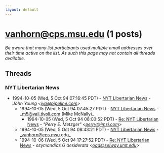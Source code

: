 ```yaml
---
layout: default
---
```


# vanhorn@cps.msu.edu (1 posts)

_Be aware that many list participants used multiple email addresses over their time active on the list. As such this page may not contain all threads available._

## Threads

### NYT Libertarian News
+ 1994-10-05 (Wed, 5 Oct 94 07:16:45 PDT) - [NYT Libertarian News](/archive/1994/10/71b31852b0aa87ebeb28843841e60acda975e0b3afbc6802c457acabc1b58e51) - _John Young \<jya@pipeline.com\>_
  + 1994-10-05 (Wed, 5 Oct 94 07:45:27 PDT) - [NYT Libertarian News](/archive/1994/10/3f4988349071bee24dd7969920ac0a6d32689f4e624d42ec8a2fdd73e4962438) - _m5@vail.tivoli.com (Mike McNally)_
    + 1994-10-05 (Wed, 5 Oct 94 08:00:52 PDT) - [Re: NYT Libertarian News](/archive/1994/10/05e3ee155d186da32cdaebaed8693da4c3dcd5dd68a81defb9a05480cd6c190c) - _"Perry E. Metzger" \<perry@imsi.com\>_
  + 1994-10-05 (Wed, 5 Oct 94 08:43:21 PDT) - [NYT Libertarian News](/archive/1994/10/589fad5a68906fa84e559bad9d5c1d32f0b469b06d1e5a92784663f659357264) - _vanhorn@cps.msu.edu_
  + 1994-10-06 (Wed, 5 Oct 94 17:27:52 PDT) - [Re: NYT Libertarian News](/archive/1994/10/77d8da7496f685b94507b3c45484cd308531da8eecf6d0adcfc2f99b9353e36f) - _ozymandias G desiderata \<ogd@selway.umt.edu\>_

